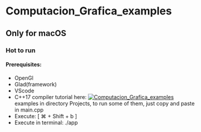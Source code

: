# Computacion_Grafica_examples
## Only for macOS
### Hot to run
#### Prerequisites:
- OpenGl
- Glad(framework)
- VScode
- C++17 compiler
tutorial here:
[![Computacion_Grafica_examples](https://img.youtube.com/vi/7-dL6a5_B3I)](https://www.youtube.com/watch?v=7-dL6a5_B3I)
examples in directory Projects, to run some of them, just copy and paste in main.cpp
- Execute: [ ⌘ + Shift + b ]
- Execute in terminal: ./app
